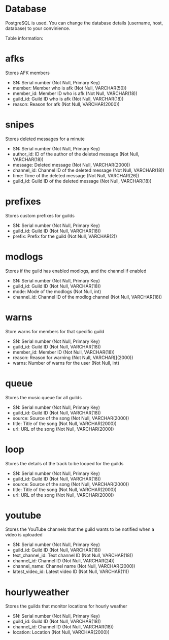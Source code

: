 # Database 
PostgreSQL is used. You can change the database details (username, host, database) to your convinience. 

Table information:

# afks 
Stores AFK members
+ SN: Serial number (Not Null, Primary Key)
+ member: Member who is afk (Not Null, VARCHAR(50))
+ member_id: Member ID who is afk (Not Null, VARCHAR(18))
+ guild_id: Guild ID who is afk (Not Null, VARCHAR(18))
+ reason: Reason for afk (Not Null, VARCHAR(2000))

# snipes
Stores deleted messages for a minute
+ SN: Serial number (Not Null, Primary Key)
+ author_id: ID of the author of the deleted message (Not Null, VARCHAR(18))
+ message: Deleted message (Not Null, VARCHAR(2000))
+ channel_id: Channel ID of the deleted message (Not Null, VARCHAR(18))
+ time: Time of the deleted message (Not Null, VARCHAR(26))
+ guild_id: Guild ID of the deleted message (Not Null, VARCHAR(18))

# prefixes
Stores custom prefixes for guilds
+ SN: Serial number (Not Null, Primary Key)
+ guild_id: Guild ID (Not Null, VARCHAR(18))
+ prefix: Prefix for the guild (Not Null, VARCHAR(2))

# modlogs
Stores if the guild has enabled modlogs, and the channel if enabled
+ SN: Serial number (Not Null, Primary Key)
+ guild_id: Guild ID (Not Null, VARCHAR(18))
+ mode: Mode of the modlogs (Not Null, int)
+ channel_id: Channel ID of the modlog channel (Not Null, VARCHAR(18))

# warns
Store warns for members for that specific guild
+ SN: Serial number (Not Null, Primary Key)
+ guild_id: Guild ID (Not Null, VARCHAR(18))
+ member_id: Member ID (Not Null, VARCHAR(18))
+ reason: Reason for warning (Not Null, VARCHAR\[](2000))
+ warns: Number of warns for the user (Not Null, int)

# queue
Stores the music queue for all guilds
+ SN: Serial number (Not Null, Primary Key)
+ guild_id: Guild ID (Not Null, VARCHAR(18))
+ source: Source of the song (Not Null, VARCHAR(2000))
+ title: Title of the song (Not Null, VARCHAR(2000))
+ url: URL of the song (Not Null, VARCHAR(2000))

# loop
Stores the details of the track to be looped for the guilds
+ SN: Serial number (Not Null, Primary Key)
+ guild_id: Guild ID (Not Null, VARCHAR(18))
+ source: Source of the song (Not Null, VARCHAR(2000))
+ title: Title of the song (Not Null, VARCHAR(2000))
+ url: URL of the song (Not Null, VARCHAR(2000))

# youtube
Stores the YouTube channels that the guild wants to be notified when a video is uploaded
+ SN: Serial number (Not Null, Primary Key)
+ guild_id: Guild ID (Not Null, VARCHAR(18))
+ text_channel_id: Text channel ID (Not Null, VARCHAR(18))
+ channel_id: Channel ID (Not Null, VARCHAR(24))
+ channel_name: Channel name (Not Null, VARCHAR(2000))
+ latest_video_id: Latest video ID (Not Null, VARCHAR(11))

# hourlyweather
Stores the guilds that monitor locations for hourly weather
+ SN: Serial number (Not Null, Primary Key)
+ guild_id: Guild ID (Not Null, VARCHAR(18))
+ channel_id: Channel ID (Not Null, VARCHAR(18))
+ location: Location (Not Null, VARCHAR(2000))
